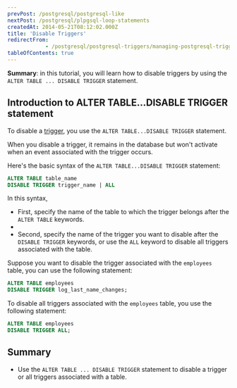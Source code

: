 ```yaml
---
prevPost: /postgresql/postgresql-like
nextPost: /postgresql/plpgsql-loop-statements
createdAt: 2014-05-21T08:12:02.000Z
title: 'Disable Triggers'
redirectFrom: 
            - /postgresql/postgresql-triggers/managing-postgresql-trigger
tableOfContents: true
---
```



**Summary**: in this tutorial, you will learn how to disable triggers by using the `ALTER TABLE ... DISABLE TRIGGER` statement.

## Introduction to ALTER TABLE...DISABLE TRIGGER statement

To disable a [trigger](/postgresql/postgresql-triggers), you use the `ALTER TABLE...DISABLE TRIGGER` statement.

When you disable a trigger, it remains in the database but won't activate when an event associated with the trigger occurs.

Here's the basic syntax of the `ALTER TABLE...DISABLE TRIGGER` statement:

```sql
ALTER TABLE table_name
DISABLE TRIGGER trigger_name | ALL
```

In this syntax,

- First, specify the name of the table to which the trigger belongs after the `ALTER TABLE` keywords.
-
- Second, specify the name of the trigger you want to disable after the `DISABLE TRIGGER` keywords, or use the `ALL` keyword to disable all triggers associated with the table.

Suppose you want to disable the trigger associated with the `employees` table, you can use the following statement:

```sql
ALTER TABLE employees
DISABLE TRIGGER log_last_name_changes;
```

To disable all triggers associated with the `employees` table, you use the following statement:

```sql
ALTER TABLE employees
DISABLE TRIGGER ALL;
```

## Summary

- Use the `ALTER TABLE ... DISABLE TRIGGER` statement to disable a trigger or all triggers associated with a table.
